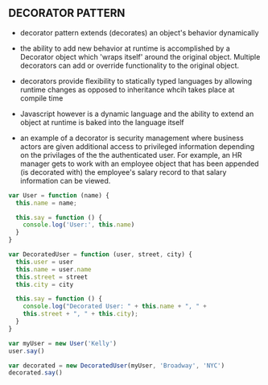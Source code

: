 ## DECORATOR PATTERN

- decorator pattern extends (decorates) an object's behavior dynamically
- the ability to add new behavior at runtime is accomplished by a Decorator object which 'wraps itself' around the original object. Multiple decorators can add or override functionality to the original object.

- decorators provide flexibility to statically typed languages by allowing runtime changes as opposed to inheritance whcih takes place at compile time

- Javascript however is a dynamic language and the ability to extend an object at runtime is baked into the language itself

- an example of a decorator is security management where business actors are given  additional access to privileged information depending on the privilages of the the authenticated user. For example, an HR manager gets to work with an employee object that has been appended (is decorated with) the employee's salary record to that salary information can be viewed.

```js
var User = function (name) {
  this.name = name;

  this.say = function () {
    console.log('User:', this.name)
  }
}

var DecoratedUser = function (user, street, city) {
  this.user = user
  this.name = user.name
  this.street = street
  this.city = city

  this.say = function () {
    console.log("Decorated User: " + this.name + ", " +
    this.street + ", " + this.city);
  }
}

var myUser = new User('Kelly')
user.say()

var decorated = new DecoratedUser(myUser, 'Broadway', 'NYC')
decorated.say()
```
